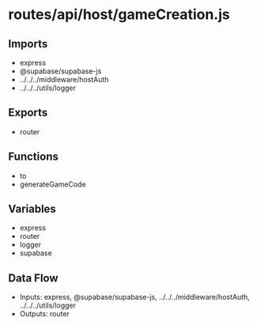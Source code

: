 # routes/api/host/gameCreation.js

## Imports
- express
- @supabase/supabase-js
- ../../../middleware/hostAuth
- ../../../utils/logger

## Exports
- router

## Functions
- to
- generateGameCode

## Variables
- express
- router
- logger
- supabase

## Data Flow
- Inputs: express, @supabase/supabase-js, ../../../middleware/hostAuth, ../../../utils/logger
- Outputs: router